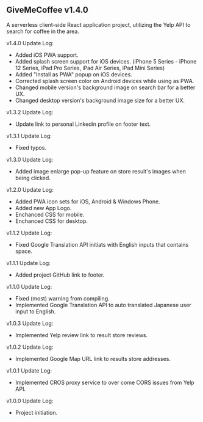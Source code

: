 ## GiveMeCoffee v1.4.0

A serverless client-side React application project, utilizing the Yelp API to search for coffee in the area.

v1.4.0 Update Log:

- Added iOS PWA support.
- Added splash screen support for iOS devices. (iPhone 5 Series - iPhone 12 Series, iPad Pro Series, iPad Air Series, iPad Mini Series)
- Added "Install as PWA" popup on iOS devices.
- Corrected splash screen color on Android devices while using as PWA.
- Changed mobile version's background image on search bar for a better UX.
- Changed desktop version's background image size for a better UX.

v1.3.2 Update Log:

- Update link to personal Linkedin profile on footer text.

v1.3.1 Update Log:

- Fixed typos.

v1.3.0 Update Log:

- Added image enlarge pop-up feature on store result's images when being clicked.

v1.2.0 Update Log:

- Added PWA icon sets for iOS, Android & Windows Phone.
- Added new App Logo.
- Enchanced CSS for mobile.
- Enchanced CSS for desktop.

v1.1.2 Update Log:

- Fixed Google Translation API initiats with English inputs that contains space.

v1.1.1 Update Log:

- Added project GitHub link to footer.

v1.1.0 Update Log:

- Fixed (most) warning from compiling.
- Implemented Google Translation API to auto translated Japanese user input to English.

v1.0.3 Update Log:

- Implemented Yelp review link to result store reviews.

v1.0.2 Update Log:

- Implemented Google Map URL link to results store addresses.

v1.0.1 Update Log:

- Implemented CROS proxy service to over come CORS issues from Yelp API.

v1.0.0 Update Log:

- Project initiation.
